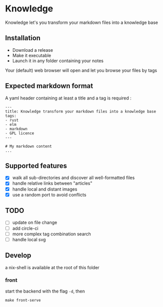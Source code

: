 # Knowledge 

Knowledge let's you transform your markdown files into a knowledge base

## Installation

- Download a release
- Make it executable
- Launch it in any folder containing your notes

Your (default) web browser will open and let you browse your files by tags

## Expected markdown format

A yaml header containing at least a title and a tag is required :

```
---
title: Knowledge transform your markdown files into a knowledge base 
tags:
- rust
- elm
- markdown
- GPL licence
---

# My markdown content 
...

```

## Supported features
- [x] walk all sub-directories and discover all well-formatted files
- [x] handle relative links between "articles"
- [x] handle local and distant images 
- [x] use a random port to avoid conflicts 

## TODO
- [ ] update on file change
- [ ] add circle-ci
- [ ] more complex tag combination search
- [ ] handle local svg

## Develop

a nix-shell is available at the root of this folder

### front

start the backend with the flag `-d`, then

```
make front-serve
```

